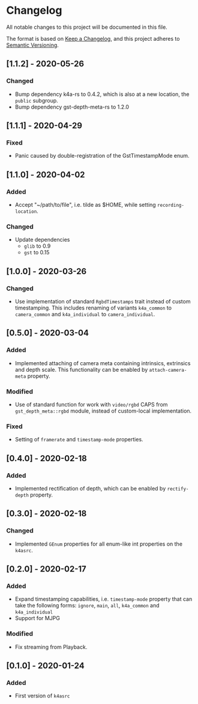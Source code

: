 # Changelog
All notable changes to this project will be documented in this file.

The format is based on [Keep a Changelog](https://keepachangelog.com/en/1.0.0/),
and this project adheres to [Semantic Versioning](https://semver.org/spec/v2.0.0.html).

## [1.1.2] - 2020-05-26

### Changed

- Bump dependency k4a-rs to 0.4.2, which is also at a new location, the `public` subgroup.
- Bump dependency gst-depth-meta-rs to 1.2.0

## [1.1.1] - 2020-04-29

### Fixed

- Panic caused by double-registration of the GstTimestampMode enum.

## [1.1.0] - 2020-04-02
### Added
- Accept "~/path/to/file", i.e. tilde as $HOME, while setting `recording-location`.
### Changed
- Update dependencies
  - `glib` to 0.9
  - `gst` to 0.15

## [1.0.0] - 2020-03-26

### Changed

- Use implementation of standard `RgbdTimestamps` trait instead of custom timestamping. This includes renaming of variants `k4a_common` to `camera_common` and `k4a_individual` to `camera_individual`.

## [0.5.0] - 2020-03-04

### Added

- Implemented attaching of camera meta containing intrinsics, extrinsics and depth scale. This functionality can be enabled by `attach-camera-meta` property.

### Modified
- Use of standard function for work with `video/rgbd` CAPS from `gst_depth_meta::rgbd` module, instead of custom-local implementation.

### Fixed
- Setting of `framerate` and `timestamp-mode` properties.

## [0.4.0] - 2020-02-18

### Added

- Implemented rectification of depth, which can be enabled by `rectify-depth` property.

## [0.3.0] - 2020-02-18

### Changed

- Implemented `GEnum` properties for all enum-like int properties on the `k4asrc`.

## [0.2.0] - 2020-02-17

### Added

- Expand timestamping capabilities, i.e. `timestamp-mode` property that can take the following forms: `ignore`, `main`, `all`, `k4a_common` and `k4a_individual`
- Support for MJPG

### Modified

- Fix streaming from Playback.

## [0.1.0] - 2020-01-24

### Added

- First version of `k4asrc`
